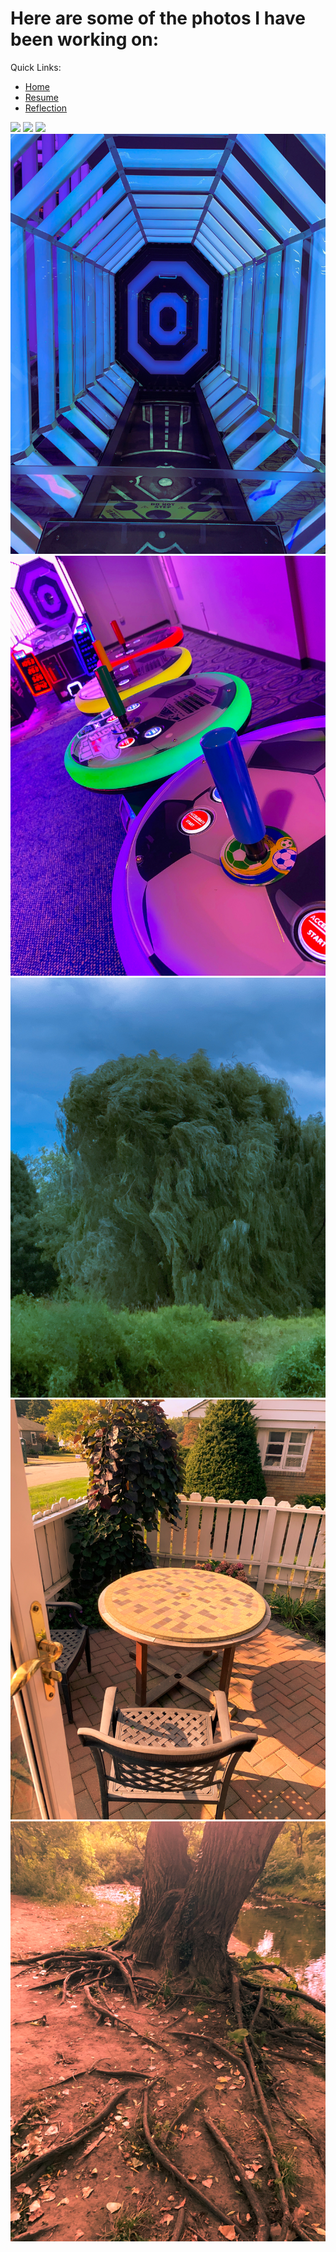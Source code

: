 # Here are some of the photos I have been working on:

Quick Links:
  - [Home](index.md)
  - [Resume](resume.md)
  - [Reflection](reflection.md)
  
<img src="images/IMG_1966.jpg"/>
<img src="images/IMG_2996.jpg"/>
<img src="images/IMG_2998.jpg"/>
<img src="images/image0 (1)-2.jpg"/>
<img src="images/image2-2.jpg"/>
<img src="images/image6-2.jpg"/>
<img src="images/image8-2.jpg"/>
<img src="images/image5-2.jpg"/>
